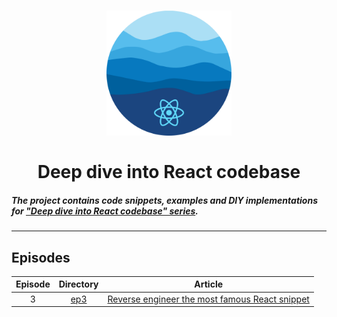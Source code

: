 <h1 align="center">
  <a href="https://dev.to/fromaline/series/16231">
    <img src="https://raw.githubusercontent.com/fromaline/deep-dive-into-react-codebase/master/logo.png" alt="deep-dive-into-react-codebase series logo" width="200">
  </a>
  <br>
  <br>
  Deep dive into React codebase 
  <br>
</h1>

##### The project contains code snippets, examples and DIY implementations for ["Deep dive into React codebase" series](https://dev.to/fromaline/series/16231).

---

## Episodes
| Episode | Directory | Article |
|:-:|:-:|:-:|
| 3  | [ep3](episodes/ep3)  | [Reverse engineer the most famous React snippet](https://dev.to/fromaline/deep-dive-into-react-codebase-ep3-reverse-engineer-the-most-famous-react-snippet-njj) |
